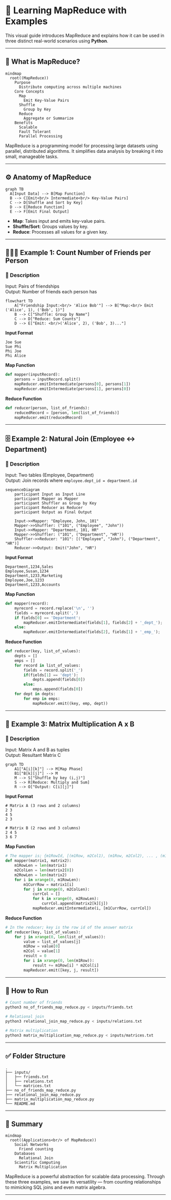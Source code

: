 
# 🧠 Learning MapReduce with Examples

This visual guide introduces MapReduce and explains how it can be used in three distinct real-world scenarios using **Python**.

---

## 🧭 What is MapReduce?

```mermaid
mindmap
  root((MapReduce))
    Purpose
      Distribute computing across multiple machines
    Core Concepts
      Map
        Emit Key-Value Pairs
      Shuffle
        Group by Key
      Reduce
        Aggregate or Summarize
    Benefits
      Scalable
      Fault Tolerant
      Parallel Processing
```

MapReduce is a programming model for processing large datasets using parallel, distributed algorithms. It simplifies data analysis by breaking it into small, manageable tasks.

---

## ⚙️ Anatomy of MapReduce

```mermaid
graph TB
  A[Input Data] --> B[Map Function]
  B --> C[Emit<br/> Intermediate<br/> Key-Value Pairs]
  C --> D[Shuffle and Sort by Key]
  D --> E[Reduce Function]
  E --> F[Emit Final Output]
```

- **Map**: Takes input and emits key-value pairs.
- **Shuffle/Sort**: Groups values by key.
- **Reduce**: Processes all values for a given key.

---

## 🧑‍🤝‍🧑 Example 1: Count Number of Friends per Person

### 📝 Description
Input: Pairs of friendships  
Output: Number of friends each person has

```mermaid
flowchart TD
    A["Friendship Input:<br/> 'Alice Bob'"] --> B["Map:<br/> Emit ('Alice', 1), ('Bob', 1)"]
    B --> C["Shuffle: Group by Name"]
    C --> D["Reduce: Sum Counts"]
    D --> E["Emit: <br/>('Alice', 2), ('Bob', 3)..."]
```

**Input Format**
```
Joe Sue
Sue Phi
Phi Joe
Phi Alice
```

**Map Function**
```python
def mapper(inputRecord):
    persons = inputRecord.split()
    mapReducer.emitIntermediate(persons[0], persons[1])
    mapReducer.emitIntermediate(persons[1], persons[0])
```

**Reduce Function**
```python
def reducer(person, list_of_friends):
    reducedRecord = [person, len(list_of_friends)]
    mapReducer.emit(reducedRecord)
```

---

## 🗄️ Example 2: Natural Join (Employee ↔ Department)

### 📝 Description
Input: Two tables (Employee, Department)  
Output: Join records where `employee.dept_id = department.id`

```mermaid
sequenceDiagram
    participant Input as Input Line
    participant Mapper as Mapper
    participant Shuffler as Group by Key
    participant Reducer as Reducer
    participant Output as Final Output

    Input->>Mapper: "Employee, John, 101"
    Mapper->>Shuffler: ("101", ("Employee", "John"))
    Input->>Mapper: "Department, 101, HR"
    Mapper->>Shuffler: ("101", ("Department", "HR"))
    Shuffler->>Reducer: "101": [("Employee", "John"), ("Department", "HR")]
    Reducer->>Output: Emit("John", "HR")
```

**Input Format**
```
Department,1234,Sales
Employee,Susan,1234
Department,1233,Marketing
Employee,Joe,1233
Department,1233,Accounts
```

**Map Function**
```python
def mapper(record):
    myrecord = record.replace('\n', '')
    fields = myrecord.split(',')
    if fields[0] == 'Department': 
        mapReducer.emitIntermediate(fields[1], fields[2] + '_dept_');  
    else:
        mapReducer.emitIntermediate(fields[2], fields[1] + '_emp_');
```

**Reduce Function**
```python
def reducer(key, list_of_values):
    depts = []
    emps = []
    for record in list_of_values:
        fields = record.split('_')
        if(fields[1] == 'dept'):
            depts.append(fields[0])
        else:
            emps.append(fields[0])
    for dept in depts:
        for emp in emps:
            mapReducer.emit((key, emp, dept))
```

---

## 🧮 Example 3: Matrix Multiplication A x B

### 📝 Description
Input: Matrix A and B as tuples  
Output: Resultant Matrix C

```mermaid
graph TD
    A1["A[i][k]"] --> M[Map Phase]
    B1["B[k][j]"] --> M
    M --> S["Shuffle by key (i,j)"]
    S --> R[Reduce: Multiply and Sum]
    R --> O["Output: C[i][j]"]
```

**Input Format**
```
# Matrix A (3 rows and 2 columns)
2 3
4 5
2 3

# Matrix B (2 rows and 3 columns)
2 4 5
3 6 7
```

**Map Function**
```python
# The mapper is; {m1RowId, [(m1Row, m2Col1), (m1Row, m2Col2), ... , (m1Row, m2Coln)]}
def mapper(matrix1, matrix2):
    m1RowLen = len(matrix1)
    m2ColLen = len(matrix2[0])
    m2RowLen = len(matrix2)
    for i in xrange(0, m1RowLen):
        m1CurrRow = matrix1[i]
        for j in xrange(0, m2ColLen):
            currCol = []
            for k in xrange(0, m2RowLen):
                currCol.append(matrix2[k][j])
            mapReducer.emitIntermediate(i, [m1CurrRow, currCol])
```

**Reduce Function**
```python
# In the reducer; key is the row id of the answer matrix
def reducer(key, list_of_values):
    for j in xrange(0, len(list_of_values)):
        value = list_of_values[j]
        m1Row = value[0]
        m2Col = value[1]
        result = 0
        for i in xrange(0, len(m1Row)):
            result += m1Row[i] * m2Col[i]
        mapReducer.emit([key, j, result])
```

---

## 🧪 How to Run

```bash
# Count number of friends
python3 no_of_friends_map_reduce.py < inputs/friends.txt

# Relational join
python3 relational_join_map_reduce.py < inputs/relations.txt

# Matrix multiplication
python3 matrix_multiplication_map_reduce.py < inputs/matrices.txt
```

---

## ✅ Folder Structure

```
.
├── inputs/
│   ├── friends.txt
│   ├── relations.txt
│   └── matrices.txt
├── no_of_friends_map_reduce.py
├── relational_join_map_reduce.py
├── matrix_multiplication_map_reduce.py
└── README.md
```

---

## 🎯 Summary

```mermaid
mindmap
  root((Applications<br/> of MapReduce))
    Social Networks
      Friend counting
    Databases
      Relational Join
    Scientific Computing
      Matrix Multiplication
```

MapReduce is a powerful abstraction for scalable data processing. Through these three examples, we saw its versatility — from counting relationships to mimicking SQL joins and even matrix algebra.

---


